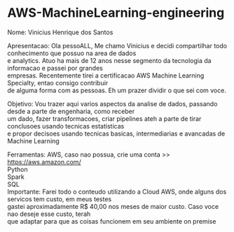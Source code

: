 # AWS-MachineLearning-engineering

 Nome: Vinicius Henrique dos Santos                                                                                       

 Apresentacao: Ola pessoALL, Me chamo Vinicius e decidi compartilhar todo conhecimento que possuo na area de dados         
               e analytics. Atuo ha mais de 12 anos nesse segmento da tecnologia da informacao e passei por grandes        
               empresas. Recentemente tirei a certificacao AWS Machine Learning Specialty, entao consigo contribuir        
               de alguma forma com as pessoas. Eh um prazer dividir o que sei com voce.                                    
   
 Objetivo: Vou trazer aqui varios aspectos da analise de dados, passando desde a parte de engenharia, como receber         
           um dado, fazer transformacoes, criar pipelines ateh a parte de tirar conclusoes usando tecnicas estatisticas    
           e propor decisoes usando tecnicas basicas, intermediarias e avancadas de Machine Learning                       
            
 Ferramentas: AWS, caso nao possua, crie uma conta >> https://aws.amazon.com/                                              
              Python                                                                                                       
              Spark                                                                                                        
              SQL                                                                                                                                                                                                              
 Importante: Farei todo o conteudo utilizando a Cloud AWS, onde alguns dos servicos tem custo, em meus testes              
             gastei aproximadamente R$ 40,00 nos meses de maior custo. Caso voce nao deseje esse custo, terah              
             que adaptar para que as coisas funcionem em seu ambiente on premise                                           